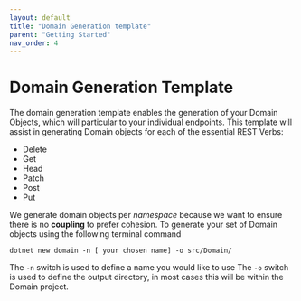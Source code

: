```yaml
---
layout: default
title: "Domain Generation template"
parent: "Getting Started"
nav_order: 4
---
```


# Domain Generation Template

The domain generation template enables the generation of your Domain Objects, which will particular to your individual endpoints. This template will assist in generating Domain objects for each of the essential REST Verbs:
* Delete
* Get
* Head
* Patch
* Post
* Put

We generate domain objects per _namespace_ because we want to ensure there is no **coupling** to prefer cohesion.
To generate your set of Domain objects using the following terminal command


```shell
dotnet new domain -n [ your chosen name] -o src/Domain/

```

The `-n` switch is used to define a name you would like to use
The `-o` switch is used to define the output directory, in most cases this will be within the Domain project.
